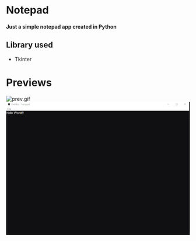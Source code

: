# Notepad
#### Just a simple notepad app created in Python
## Library used
- Tkinter

# Previews
![prev.gif](prev.gif)
![prev](preview.png)

